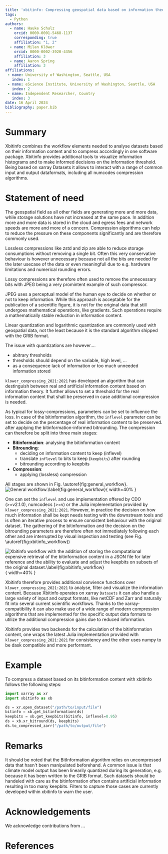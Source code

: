 ```yaml
---
title: 'xbitinfo: Compressing geospatial data based on information theory'
tags:
  - Python
authors:
  - name: Hauke Schulz
    orcid: 0000-0001-5468-1137
    corresponding: true
    affiliation: "1, 2"
  - name: Milan Klöwer
    orcid: 0000-0002-3920-4356
    affiliation: 3
  - name: Aaron Spring
    affiliation: 3
affiliations:
 - name: University of Washington, Seattle, USA
   index: 1
 - name: eScience Institute, University of Washington, Seattle, USA
   index: 2
 - name: Independent Researcher, Country
   index: 3
date: 16 April 2024
bibliography: paper.bib
---
```


# Summary

Xbitinfo combines the workflow elements needed to analyse datasets based on their information content and to compress accordingly in one software package. Xbitinfo provides additional tools to visualize information histograms and to make informed decisions on the information threshold. Being based on xarray Datasets it allows to interact with a range of common input and output dataformats, including all numcodes compression algorithms.

# Statement of need

The geospatial field as all other fields are generating more and more data, while storage solutions have not increased at the same pace. In addition more and more data is stored in the cloud and egress fees and network speeds are more and more of a concern. Compression algorithms can help to reduce the pressure on these components significantly and are therefore commonly used.

Lossless compressions like zstd and zip are able to reduce storage consumptions without removing a single bit. Often this very conservative behaviour is however unnecessary because not all the bits are needed for the later usecase of the data or even meaningfull due to e.g. hardware limitations and numerical rounding errors.

Lossy compressions are therefore often used to remove the unnecessary bits with JPEG being a very promintent example of such compressor.

JPEG uses a perceptual model of the human eye to decide on whether or not to keep information. While this approach is acceptable for the publication of a scientific figure, it is not for the original data that still undergoes mathematical operations, like gradients. Such operations require a mathematically stable reduction in information content.

Linear quantization and logarithmic quantization are commonly used with geospatial data, not the least because it is the standard algorithm shipped with the GRIB format.

The issue with quantizations are however....
- abitrary thresholds
- thresholds should depend on the variable, high level, ...
- as a consequence lack of information or too much unneeded information stored

`klower_compressing_2021:2021` has developed an algorithm that can destinguish between real and artificial information content based on information theory. It further allows to set a threshold for the real information content that shall be preserved in case additional compression is needed.

As typical for lossy-compressions, parameters can be set to influence the loss. In case of the bitinformation algorithm, the `inflevel` parameter can be set to decide on the percentage of real information content to be preserved. after applying the bitinformation-informed bitrounding. The compression can therefore be split into three main stages:
 - **Bitinformation**: analysing the bitinformation content
 - **Bitrounding**:
    - deciding on information content to keep (inflevel)
    - translate `inflevel` to bits to keep (`keepbits`) after rounding
    - bitrounding according to keepbits
 - **Compression**:
    - applying (lossless) compression

All stages are shown in Fig. \autoref{fig:general_workflow}.
![General workflow.\label{fig:general_workflow}](general_workflow.png){ width=40% }

One can set the `inflevel` and use implementation offered by CDO (>=v2.1.0), numcodecs (>=v) or the Julia implementation provided by `klower_compressing_2021:2021`. However, in practice the decision on how much information shall be kept needs testing with the downstream tools and is often an iterative process to ensure consistent behaviour with the original dataset. The gathering of the bitinformation and the decision on the bitrounding parameters are therefore often not immediately following each other and are interrupted by visual inspection and testing (see Fig. \autoref{fig:xbitinfo_workflow})

![Xbitinfo workflow with the addition of storing the computational expensive retrieval of the bitinformation content in a JSON file for later reference and the ability to evaluate and adjust the keepbits on subsets of the original dataset.\label{fig:xbitinfo_workflow}](xbitinfo_workflow.png){ width=40% }

Xbitinfo therefore provides additional convience functions over  `klower_compressing_2021:2021` to analyse, filter and visualize the information content. Because Xbitinfo operates on xarray `Datasets` it can also handle a large variety of input and output formats, like netCDF and Zarr and naturally fit into several current scientific workflows. Thanks to the xarray-compatibility it can also make use of a wide range of modern compression algorithms that are implemented for the specific output data formats to utilize the additional compression gains due to reduced information.

Xbitinfo provides two backends for the calculation of the bitinformation content, one wraps the latest Julia implementation provided with `klower_compressing_2021:2021` for consistency and the other uses numpy to be dask compatible and more performant.


# Example

To compress a dataset based on its bitinformation content with xbitinfo follows the following steps:

```python
import xarray as xr
import xbitinfo as xb

ds = xr.open_dataset("/path/to/input/file")
bitinfo = xb.get_bitinformation(ds)
keepbits = xb.get_keepbits(bitinfo, inflevel=0.95)
ds = xb.xr_bitround(ds, keepbits)
ds.to_compressed_zarr("/path/to/output/file")
```


# Remarks

It should be noted that the BitInformation algorithm relies on uncompressed data that hasn't been manipulated beforehand. A common issue is that climate model output has been linearily quantized during its generation, e.g. because it has been written to the GRIB format. Such datasets should be handeled with care as the bitinformation often contains artificial information resulting in too many keepbits. Filters to capture those cases are currently developed within xbitinfo to warn the user.


<!-- # Citations

Citations to entries in paper.bib should be in
[rMarkdown](http://rmarkdown.rstudio.com/authoring_bibliographies_and_citations.html)
format.

If you want to cite a software repository URL (e.g. something on GitHub without a preferred
citation) then you can do it with the example BibTeX entry below for @fidgit.

For a quick reference, the following citation commands can be used:
- `@author:2001`  ->  "Author et al. (2001)"
- `[@author:2001]` -> "(Author et al., 2001)"
- `[@author1:2001; @author2:2001]` -> "(Author1 et al., 2001; Author2 et al., 2002)" -->

# Acknowledgements

We acknowledge contributions from ...

# References
